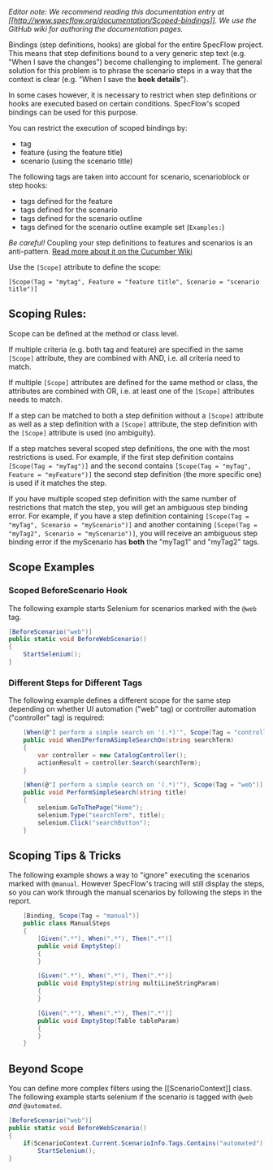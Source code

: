 _Editor note: We recommend reading this documentation entry at [[http://www.specflow.org/documentation/Scoped-bindings]]. We use the GitHub wiki for authoring the documentation pages._

Bindings (step definitions, hooks) are global for the entire SpecFlow project. This means that step definitions bound to a very generic step text (e.g. "When I save the changes") become challenging to implement. The general solution for this problem is to phrase the scenario steps in a way that the context is clear (e.g. "When I save the **book details**").

In some cases however, it is necessary to restrict when step definitions or hooks are executed based on certain conditions. SpecFlow's scoped bindings can be used for this purpose.

You can restrict the execution of scoped bindings by:

* tag
* feature (using the feature title)
* scenario (using the scenario title)

The following tags are taken into account for scenario, scenarioblock or step hooks:

* tags defined for the feature
* tags defined for the scenario
* tags defined for the scenario outline
* tags defined for the scenario outline example set (`Examples:`)

*Be careful!* Coupling your step definitions to features and scenarios is an anti-pattern. [Read more about it on the Cucumber Wiki](https://github.com/cucumber/cucumber/wiki/Feature-Coupled-Step-Definitions-%28Antipattern%29)

Use the `[Scope]` attribute to define the scope:

    [Scope(Tag = "mytag", Feature = "feature title", Scenario = "scenario title")] 

## Scoping Rules:

Scope can be defined at the method or class level.

If multiple criteria (e.g. both tag and feature) are specified in the same `[Scope]` attribute, they are combined with AND, i.e. all criteria need to match.

If multiple `[Scope]` attributes are defined for the same method or class, the attributes are combined with OR, i.e. at least one of the `[Scope]` attributes needs to match.

If a step can be matched to both a step definition without a `[Scope]` attribute as well as a step definition with a `[Scope]` attribute, the step definition with the `[Scope]` attribute is used (no ambiguity).

If a step matches several scoped step definitions, the one with the most restrictions is used. For example, if the first step definition contains `[Scope(Tag = "myTag")]` and the second contains `[Scope(Tag = "myTag", Feature = "myFeature")]` the second step definition (the more specific one) is used if it matches the step.

If you have multiple scoped step definition with the same number of restrictions that match the step, you will get an ambiguous step binding error. For example, if you have a step definition containing `[Scope(Tag = "myTag", Scenario = "myScenario")]` and another containing `[Scope(Tag = "myTag2", Scenario = "myScenario")]`, you will receive an ambiguous step binding error if the myScenario has **both** the "myTag1" and "myTag2" tags.

## Scope Examples

### Scoped BeforeScenario Hook
The following example starts Selenium for scenarios marked with the `@web` tag.

```c#
[BeforeScenario("web")]
public static void BeforeWebScenario()
{
    StartSelenium();
}
```

### Different Steps for Different Tags

The following example defines a different scope for the same step depending on whether UI automation ("web" tag) or controller automation ("controller" tag) is required:

```c#
    [When(@"I perform a simple search on '(.*)'", Scope(Tag = "controller"))]
    public void WhenIPerformASimpleSearchOn(string searchTerm)
    {
        var controller = new CatalogController();
        actionResult = controller.Search(searchTerm);
    }

    [When(@"I perform a simple search on '(.*)'"), Scope(Tag = "web")]
    public void PerformSimpleSearch(string title)
    {
        selenium.GoToThePage("Home");
        selenium.Type("searchTerm", title);
        selenium.Click("searchButton");
    }
```

## Scoping Tips & Tricks

The following example shows a way to "ignore" executing the scenarios marked with `@manual`. However SpecFlow's tracing will still display the steps, so you can work through the manual scenarios by following the steps in the report.

```c#
    [Binding, Scope(Tag = "manual")]
    public class ManualSteps
    {
        [Given(".*"), When(".*"), Then(".*")]
        public void EmptyStep()
        {
        }

        [Given(".*"), When(".*"), Then(".*")]
        public void EmptyStep(string multiLineStringParam)
        {
        }

        [Given(".*"), When(".*"), Then(".*")]
        public void EmptyStep(Table tableParam)
        {
        }
    }
```

## Beyond Scope
You can define more complex filters using the [[ScenarioContext]] class. The following example starts selenium if the scenario is tagged with `@web` _and_ `@automated`.


```c#
[BeforeScenario("web")]
public static void BeforeWebScenario()
{
    if(ScenarioContext.Current.ScenarioInfo.Tags.Contains("automated"))
        StartSelenium();
}
```